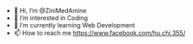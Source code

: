 - 👋 Hi, I’m @ZiniMedAmine
- 👀 I’m interested in Coding
- 🌱 I’m currently learning Web Development
- 📫 How to reach me https://www.facebook.com/hu.chi.355/

<!---
ZiniMedAmine/ZiniMedAmine is a ✨ special ✨ repository because its `README.md` (this file) appears on your GitHub profile.
You can click the Preview link to take a look at your changes.
--->
